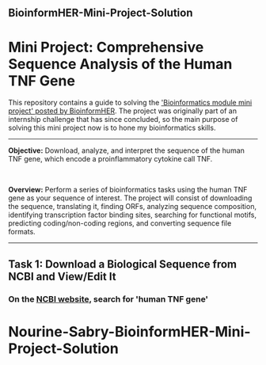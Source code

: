 
## BioinformHER-Mini-Project-Solution

# Mini Project: Comprehensive Sequence Analysis of the Human TNF Gene

This repository contains a guide to solving the ['Bioinformatics module mini project' posted by BioinformHER](https://github.com/BioinformHER/Module-1-Mini-Project/tree/main). The project was originally part of an internship challenge that has since concluded, so the main purpose of solving this mini project now is to hone my bioinformatics skills.

---

**Objective:** Download, analyze, and interpret the sequence of the human TNF gene, which encode a proinflammatory cytokine call TNF.

<br/>

**Overview:** Perform a series of bioinformatics tasks using the human TNF gene as your sequence of interest. The project will consist of downloading the sequence, translating it, finding ORFs, analyzing sequence composition, identifying transcription factor binding sites, searching for functional motifs, predicting coding/non-coding regions, and converting sequence file 
formats.

---

## Task 1: Download a Biological Sequence from NCBI and View/Edit It

### On the [NCBI website](https://www.ncbi.nlm.nih.gov/), search for 'human TNF gene'
# Nourine-Sabry-BioinformHER-Mini-Project-Solution
